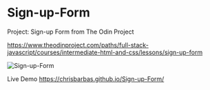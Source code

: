 # Sign-up-Form
Project: Sign-up Form from The Odin Project

https://www.theodinproject.com/paths/full-stack-javascript/courses/intermediate-html-and-css/lessons/sign-up-form

![Sign-up-Form](https://i.imgur.com/OyiSG6h.png)

Live Demo https://chrisbarbas.github.io/Sign-up-Form/